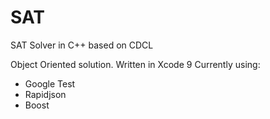 # SAT
SAT Solver in C++ based on CDCL 

Object Oriented solution.
Written in Xcode 9
Currently using:
- Google Test
- Rapidjson
- Boost




